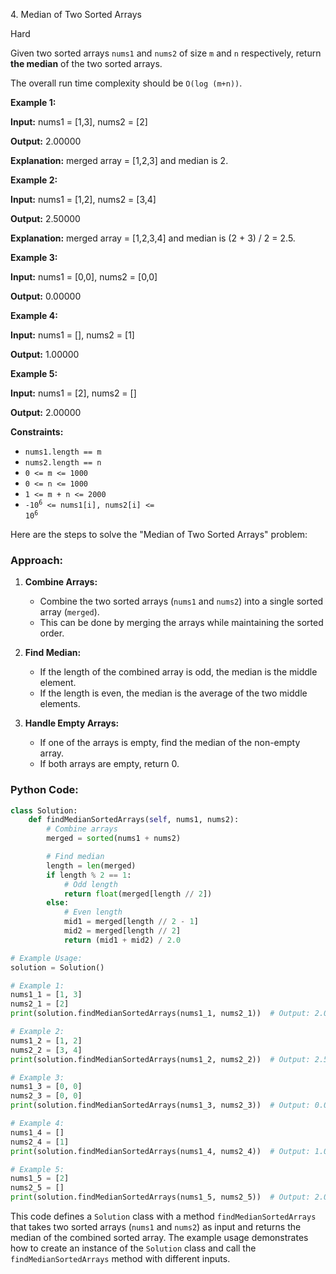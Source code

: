 4\. Median of Two Sorted Arrays

Hard

Given two sorted arrays `nums1` and `nums2` of size `m` and `n` respectively, return **the median** of the two sorted arrays.

The overall run time complexity should be `O(log (m+n))`.

**Example 1:**

**Input:** nums1 = [1,3], nums2 = [2]

**Output:** 2.00000

**Explanation:** merged array = [1,2,3] and median is 2. 

**Example 2:**

**Input:** nums1 = [1,2], nums2 = [3,4]

**Output:** 2.50000

**Explanation:** merged array = [1,2,3,4] and median is (2 + 3) / 2 = 2.5. 

**Example 3:**

**Input:** nums1 = [0,0], nums2 = [0,0]

**Output:** 0.00000 

**Example 4:**

**Input:** nums1 = [], nums2 = [1]

**Output:** 1.00000 

**Example 5:**

**Input:** nums1 = [2], nums2 = []

**Output:** 2.00000 

**Constraints:**

*   `nums1.length == m`
*   `nums2.length == n`
*   `0 <= m <= 1000`
*   `0 <= n <= 1000`
*   `1 <= m + n <= 2000`
*   <code>-10<sup>6</sup> <= nums1[i], nums2[i] <= 10<sup>6</sup></code>

Here are the steps to solve the "Median of Two Sorted Arrays" problem:

### Approach:

1. **Combine Arrays:**
   - Combine the two sorted arrays (`nums1` and `nums2`) into a single sorted array (`merged`).
   - This can be done by merging the arrays while maintaining the sorted order.

2. **Find Median:**
   - If the length of the combined array is odd, the median is the middle element.
   - If the length is even, the median is the average of the two middle elements.

3. **Handle Empty Arrays:**
   - If one of the arrays is empty, find the median of the non-empty array.
   - If both arrays are empty, return 0.

### Python Code:

```python
class Solution:
    def findMedianSortedArrays(self, nums1, nums2):
        # Combine arrays
        merged = sorted(nums1 + nums2)

        # Find median
        length = len(merged)
        if length % 2 == 1:
            # Odd length
            return float(merged[length // 2])
        else:
            # Even length
            mid1 = merged[length // 2 - 1]
            mid2 = merged[length // 2]
            return (mid1 + mid2) / 2.0

# Example Usage:
solution = Solution()

# Example 1:
nums1_1 = [1, 3]
nums2_1 = [2]
print(solution.findMedianSortedArrays(nums1_1, nums2_1))  # Output: 2.00000

# Example 2:
nums1_2 = [1, 2]
nums2_2 = [3, 4]
print(solution.findMedianSortedArrays(nums1_2, nums2_2))  # Output: 2.50000

# Example 3:
nums1_3 = [0, 0]
nums2_3 = [0, 0]
print(solution.findMedianSortedArrays(nums1_3, nums2_3))  # Output: 0.00000

# Example 4:
nums1_4 = []
nums2_4 = [1]
print(solution.findMedianSortedArrays(nums1_4, nums2_4))  # Output: 1.00000

# Example 5:
nums1_5 = [2]
nums2_5 = []
print(solution.findMedianSortedArrays(nums1_5, nums2_5))  # Output: 2.00000
```

This code defines a `Solution` class with a method `findMedianSortedArrays` that takes two sorted arrays (`nums1` and `nums2`) as input and returns the median of the combined sorted array. The example usage demonstrates how to create an instance of the `Solution` class and call the `findMedianSortedArrays` method with different inputs.